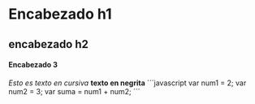 # Encabezado h1
## encabezado h2
#### Encabezado 3
*Esto es texto en cursiva*
__texto en negrita__
´´´javascript
var num1 = 2;
var num2 = 3;
var suma =  num1 + num2;
´´´
